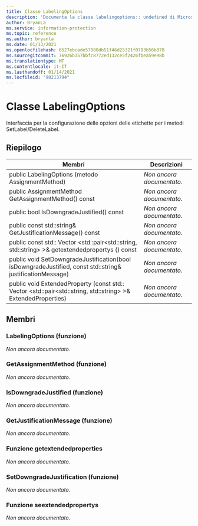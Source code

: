 ```yaml
---
title: Classe LabelingOptions
description: 'Documenta la classe labelingoptions:: undefined di Microsoft Information Protection (MIP) SDK.'
author: BryanLa
ms.service: information-protection
ms.topic: reference
ms.author: bryanla
ms.date: 01/13/2021
ms.openlocfilehash: 6527ebcade57088db51f46d25321f0783b56b878
ms.sourcegitcommit: 76926b357bbfc8772ed132ce5f2426fbea59e98b
ms.translationtype: MT
ms.contentlocale: it-IT
ms.lasthandoff: 01/14/2021
ms.locfileid: "98213794"
---
```

# <a name="class-labelingoptions"></a>Classe LabelingOptions 
Interfaccia per la configurazione delle opzioni delle etichette per i metodi SetLabel/DeleteLabel.
  
## <a name="summary"></a>Riepilogo
 Membri                        | Descrizioni                                
--------------------------------|---------------------------------------------
public LabelingOptions (metodo AssignmentMethod)  | _Non ancora documentato._
public AssignmentMethod GetAssignmentMethod() const  | _Non ancora documentato._
public bool IsDowngradeJustified() const  | _Non ancora documentato._
public const std::string& GetJustificationMessage() const  | _Non ancora documentato._
public const std:: Vector \<std::pair\<std::string, std::string\> \>& getextendedpropertys () const  | _Non ancora documentato._
public void SetDowngradeJustification(bool isDowngradeJustified, const std::string& justificationMessage)  | _Non ancora documentato._
public void ExtendedProperty (const std:: Vector \<std::pair\<std::string, std::string\> \>& ExtendedProperties)  | _Non ancora documentato._
  
## <a name="members"></a>Membri
  
### <a name="labelingoptions-function"></a>LabelingOptions (funzione)
_Non ancora documentato._

  
### <a name="getassignmentmethod-function"></a>GetAssignmentMethod (funzione)
_Non ancora documentato._

  
### <a name="isdowngradejustified-function"></a>IsDowngradeJustified (funzione)
_Non ancora documentato._

  
### <a name="getjustificationmessage-function"></a>GetJustificationMessage (funzione)
_Non ancora documentato._

  
### <a name="getextendedproperties-function"></a>Funzione getextendedproperties
_Non ancora documentato._

  
### <a name="setdowngradejustification-function"></a>SetDowngradeJustification (funzione)
_Non ancora documentato._

  
### <a name="setextendedproperties-function"></a>Funzione seextendedpropertys
_Non ancora documentato._
